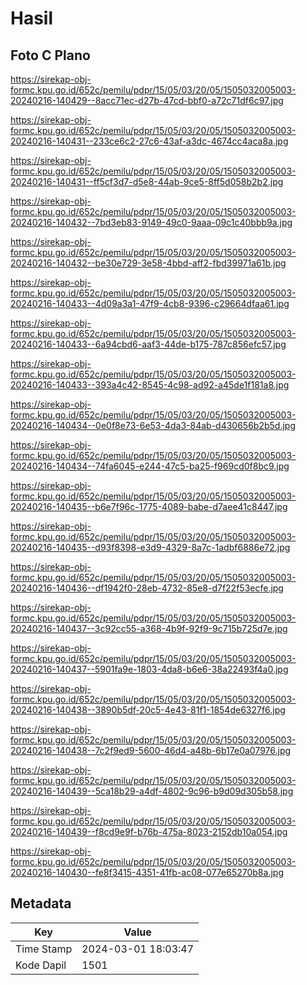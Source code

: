 # Hasil

## Foto C Plano

https://sirekap-obj-formc.kpu.go.id/652c/pemilu/pdpr/15/05/03/20/05/1505032005003-20240216-140429--8acc71ec-d27b-47cd-bbf0-a72c71df6c97.jpg

https://sirekap-obj-formc.kpu.go.id/652c/pemilu/pdpr/15/05/03/20/05/1505032005003-20240216-140431--233ce6c2-27c6-43af-a3dc-4674cc4aca8a.jpg

https://sirekap-obj-formc.kpu.go.id/652c/pemilu/pdpr/15/05/03/20/05/1505032005003-20240216-140431--ff5cf3d7-d5e8-44ab-9ce5-8ff5d058b2b2.jpg

https://sirekap-obj-formc.kpu.go.id/652c/pemilu/pdpr/15/05/03/20/05/1505032005003-20240216-140432--7bd3eb83-9149-49c0-9aaa-09c1c40bbb9a.jpg

https://sirekap-obj-formc.kpu.go.id/652c/pemilu/pdpr/15/05/03/20/05/1505032005003-20240216-140432--be30e729-3e58-4bbd-aff2-fbd39971a61b.jpg

https://sirekap-obj-formc.kpu.go.id/652c/pemilu/pdpr/15/05/03/20/05/1505032005003-20240216-140433--4d09a3a1-47f9-4cb8-9396-c29664dfaa61.jpg

https://sirekap-obj-formc.kpu.go.id/652c/pemilu/pdpr/15/05/03/20/05/1505032005003-20240216-140433--6a94cbd6-aaf3-44de-b175-787c856efc57.jpg

https://sirekap-obj-formc.kpu.go.id/652c/pemilu/pdpr/15/05/03/20/05/1505032005003-20240216-140433--393a4c42-8545-4c98-ad92-a45de1f181a8.jpg

https://sirekap-obj-formc.kpu.go.id/652c/pemilu/pdpr/15/05/03/20/05/1505032005003-20240216-140434--0e0f8e73-6e53-4da3-84ab-d430656b2b5d.jpg

https://sirekap-obj-formc.kpu.go.id/652c/pemilu/pdpr/15/05/03/20/05/1505032005003-20240216-140434--74fa6045-e244-47c5-ba25-f969cd0f8bc9.jpg

https://sirekap-obj-formc.kpu.go.id/652c/pemilu/pdpr/15/05/03/20/05/1505032005003-20240216-140435--b6e7f96c-1775-4089-babe-d7aee41c8447.jpg

https://sirekap-obj-formc.kpu.go.id/652c/pemilu/pdpr/15/05/03/20/05/1505032005003-20240216-140435--d93f8398-e3d9-4329-8a7c-1adbf6886e72.jpg

https://sirekap-obj-formc.kpu.go.id/652c/pemilu/pdpr/15/05/03/20/05/1505032005003-20240216-140436--df1942f0-28eb-4732-85e8-d7f22f53ecfe.jpg

https://sirekap-obj-formc.kpu.go.id/652c/pemilu/pdpr/15/05/03/20/05/1505032005003-20240216-140437--3c92cc55-a368-4b9f-92f9-9c715b725d7e.jpg

https://sirekap-obj-formc.kpu.go.id/652c/pemilu/pdpr/15/05/03/20/05/1505032005003-20240216-140437--5901fa9e-1803-4da8-b6e6-38a22493f4a0.jpg

https://sirekap-obj-formc.kpu.go.id/652c/pemilu/pdpr/15/05/03/20/05/1505032005003-20240216-140438--3890b5df-20c5-4e43-81f1-1854de6327f6.jpg

https://sirekap-obj-formc.kpu.go.id/652c/pemilu/pdpr/15/05/03/20/05/1505032005003-20240216-140438--7c2f9ed9-5600-46d4-a48b-6b17e0a07976.jpg

https://sirekap-obj-formc.kpu.go.id/652c/pemilu/pdpr/15/05/03/20/05/1505032005003-20240216-140439--5ca18b29-a4df-4802-9c96-b9d09d305b58.jpg

https://sirekap-obj-formc.kpu.go.id/652c/pemilu/pdpr/15/05/03/20/05/1505032005003-20240216-140439--f8cd9e9f-b76b-475a-8023-2152db10a054.jpg

https://sirekap-obj-formc.kpu.go.id/652c/pemilu/pdpr/15/05/03/20/05/1505032005003-20240216-140430--fe8f3415-4351-41fb-ac08-077e65270b8a.jpg


## Metadata

| Key        | Value               |
| ---------- | ------------------- |
| Time Stamp | 2024-03-01 18:03:47 |
| Kode Dapil | 1501                |




